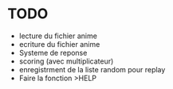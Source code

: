 # TODO
* lecture du fichier anime
* ecriture du fichier anime
* Systeme de reponse
* scoring (avec multiplicateur)
* enregistrment de la liste random pour replay
* Faire la fonction >HELP
